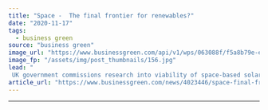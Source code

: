 ```yaml
---
title: "Space -  The final frontier for renewables?"
date: "2020-11-17"
tags: 
  - business green
source: "business green"
image_url: "https://www.businessgreen.com/api/v1/wps/063088f/f5a8b79e-e3f6-4503-a793-becd313eae36/1/Space-solar-185x114.jpg"
image_fp: "/assets/img/post_thumbnails/156.jpg"
lead: "
 UK government commissions research into viability of space-based solar power systems ..."
article_url: "https://www.businessgreen.com/news/4023446/space-final-frontier-renewables"
---
```


---
